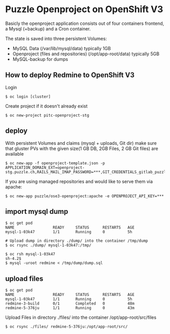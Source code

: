 # Puzzle Openproject on OpenShift V3

Basicly the openproject application consists out of four containers frontend, a Mysql (+backup) and a Cron container.

The state is saved into three persistent Volumes:
* MySQL Data (/var/lib/mysql/data) typically 1GB
* Openproject (files and repositories) (/opt/app-root/data) typically 5GB
* MySQL-backup for dumps

## How to deploy Redmine to OpenShift V3
Login
```
$ oc login [cluster]
```

Create project if it doesn't already exist
```
$ oc new-project pitc-openproject-stg
```

## deploy

With persistent Volumes and claims (mysql + uploads, Git dir) make sure that gluster PVs with the given size(1 GB DB, 2GB Files, 2 GB Git files) are available

```
$ oc new-app -f openproject-template.json -p APPLICATION_DOMAIN_EXT=openproject-stg.puzzle.ch,RAILS_MAIL_IMAP_PASSWORD=***,GIT_CREDENTIALS_gitlab_puzzle_ch=hudson:***
```
If you are using managed repositories and would like to serve them via apache:
```
$ oc new-app puzzle/ose3-openproject:apache -e OPENPROJECT_API_KEY=***
```

## import mysql dump
```
$ oc get pod
NAME                 READY     STATUS      RESTARTS   AGE
mysql-1-03k47        1/1       Running     0          5h

# Upload dump in directory ./dump/ into the container /tmp/dump
$ oc rsync ./dump/ mysql-1-03k47:/tmp/

$ oc rsh mysql-1-03k47
sh-4.2$
$ mysql -uroot redmine < /tmp/dump/dump.sql
```

## upload files
```
$ oc get pod
NAME                 READY     STATUS      RESTARTS   AGE
mysql-1-03k47        1/1       Running     0          5h
redmine-3-build      0/1       Completed   0          48m
redmine-5-376ju      1/1       Running     0          43m

```
Upload Files in directory ./files/ into the container /opt/app-root/src/files
```
$ oc rsync ./files/ redmine-5-376ju:/opt/app-root/src/
```

